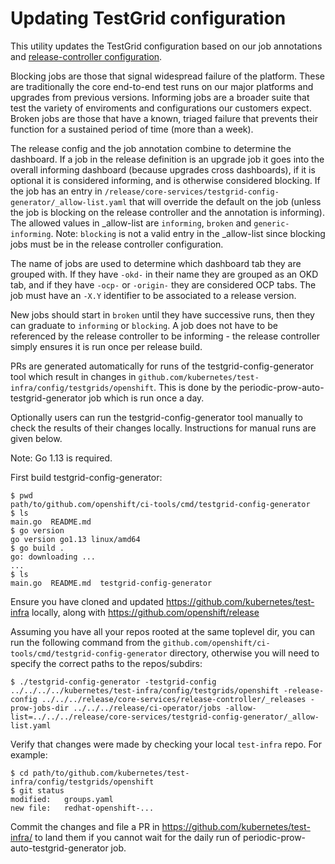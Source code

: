 # Updating TestGrid configuration

This utility updates the TestGrid configuration based on our job annotations and [release-controller configuration][release-controller].

Blocking jobs are those that signal widespread failure of the platform. These are traditionally the core end-to-end test runs on our major platforms and upgrades from previous versions. Informing jobs are a broader suite that test the variety of enviroments and configurations our customers expect. Broken jobs are those that have a known, triaged failure that prevents their function for a sustained period of time (more than a week).

The release config and the job annotation combine to determine the dashboard. If a job in the release definition is an upgrade job it goes into
the overall informing dashboard (because upgrades cross dashboards), if it is optional it is considered informing, and is otherwise considered
blocking. If the job has an entry in `/release/core-services/testgrid-config-generator/_allow-list.yaml` that will override the default on the job (unless the job is blocking
on the release controller and the annotation is informing). The allowed values in _allow-list are `informing`, `broken` and `generic-informing`. 
Note: `blocking` is not a valid entry in the _allow-list since blocking jobs must be in the release controller configuration.

The name of jobs are used to determine which dashboard tab they are grouped with. If they have `-okd-` in their name they are grouped as an
OKD tab, and if they have `-ocp-` or `-origin-` they are considered OCP tabs. The job must have an `-X.Y` identifier to be associated to a
release version.

New jobs should start in `broken` until they have successive runs, then they can graduate to `informing` or `blocking`. A job does not have
to be referenced by the release controller to be informing - the release controller simply ensures it is run once per release build.

PRs are generated automatically for runs of the testgrid-config-generator tool which result in changes in `github.com/kubernetes/test-infra/config/testgrids/openshift`. This is done by the periodic-prow-auto-testgrid-generator job which is run once a day.

Optionally users can run the testgrid-config-generator tool manually to check the results of their changes locally.  Instructions for manual runs are given below.

Note: Go 1.13 is required.

First build testgrid-config-generator:
```console
$ pwd
path/to/github.com/openshift/ci-tools/cmd/testgrid-config-generator
$ ls
main.go  README.md
$ go version
go version go1.13 linux/amd64
$ go build .
go: downloading ...
...
$ ls
main.go  README.md  testgrid-config-generator
```
Ensure you have cloned and updated https://github.com/kubernetes/test-infra locally, along with https://github.com/openshift/release

Assuming you have all your repos rooted at the same toplevel dir, you can run the following command from the `github.com/openshift/ci-tools/cmd/testgrid-config-generator` directory, otherwise you will need to specify the correct paths to the repos/subdirs:
```console
$ ./testgrid-config-generator -testgrid-config ../../../../kubernetes/test-infra/config/testgrids/openshift -release-config ../../../release/core-services/release-controller/_releases -prow-jobs-dir ../../../release/ci-operator/jobs -allow-list=../../../release/core-services/testgrid-config-generator/_allow-list.yaml
````
Verify that changes were made by checking your local `test-infra` repo. For example:
```console
$ cd path/to/github.com/kubernetes/test-infra/config/testgrids/openshift
$ git status
modified:   groups.yaml
new file:   redhat-openshift-...
```

Commit the  changes and file a PR in https://github.com/kubernetes/test-infra/ to land them if you cannot wait for the daily run of periodic-prow-auto-testgrid-generator job.

[generic-informing]: https://testgrid.k8s.io/redhat-openshift-informing
[release-controller-config]: https://github.com/openshift/release/tree/master/core-services/release-controller
[release-controller]: https://github.com/openshift/release-controller/
